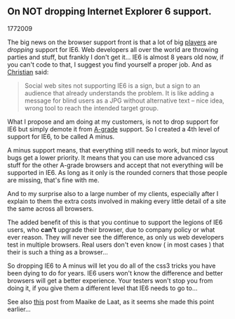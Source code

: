 <article><h1>On NOT dropping Internet Explorer 6 support.</h1><time><span class="day">17</span><span class="month">7</span><span class="year">2009</span></time><p>The big news on the browser support front is that a lot of big <a href="http://www.techcrunch.com/2009/07/14/youtube-will-be-next-to-kiss-ie6-support-goodbye/">players</a> are <em>dropping</em> support for IE6. Web developers all over the world are throwing parties and stuff, but frankly I don't get it... IE6 is almost 8 years old now, if you can't code to that, I suggest you find yourself a proper job. And as <a href="http://www.wait-till-i.com/2009/07/14/did-digg-and-youtube-just-spell-the-end-of-internet-explorer-6/">Christian</a> said:</p><blockquote><p>Social web sites not supporting IE6 is a sign, but a sign to an audience that already understands the problem. It is like adding a message for blind users as a JPG without alternative text – nice idea, wrong tool to reach the intended target group.</p></blockquote><p>What I propose and am doing at my customers, is not to drop support for IE6 but simply demote it from <a href="http://developer.yahoo.com/yui/articles/gbs/#the-three-grades">A-grade</a> support. So I created a 4th level of support for IE6, to be called A minus.</p><p>A minus support means, that everything still needs to work, but minor layout bugs get a lower priority. It means that you can use more advanced css stuff for the other A-grade browsers and accept that not everything will be supported in IE6. As long as it only is the rounded corners that those people are missing, that's fine with me.</p><p>And to my surprise also to a large number of my clients, especially after I explain to them the extra costs involved in making every little detail of a site the same across all browsers.</p><p>The added benefit of this is that you continue to support the legions of IE6 users, who <strong>can't</strong> upgrade their browser, due to company policy or what ever reason. They will never see the difference, as only us web developers test in multiple browsers. Real users don't even know ( in most cases ) that their is such a thing as a browser...</p><p>So dropping IE6 to A minus will let you do all of the css3 tricks you have been dying to do for years. IE6 users won't know the difference and better browsers will get a better experience. Your testers won't stop you from doing it, if you give them a different level that IE6 needs to go to...</p><p>See also <a href="http://maaike.tumblr.com/post/98125677/ie6">this</a> post from Maaike de Laat, as it seems she made this point earlier...</p></article>